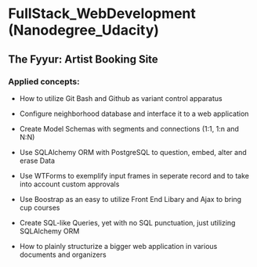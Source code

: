 # FullStack_WebDevelopment (Nanodegree_Udacity)       

## The Fyyur: Artist Booking Site

### Applied concepts:

* How to utilize Git Bash and Github as variant control apparatus 

* Configure neighborhood database and interface it to a web application 

* Create Model Schemas with segments and connections (1:1, 1:n and N:N) 

* Use SQLAlchemy ORM with PostgreSQL to question, embed, alter and erase Data 

* Use WTForms to exemplify input frames in seperate record and to take into account custom approvals 

* Use Boostrap as an easy to utilize Front End Libary and Ajax to bring cup courses 

* Create SQL-like Queries, yet with no SQL punctuation, just utilizing SQLAlchemy ORM 

* How to plainly structurize a bigger web application in various documents and organizers
